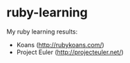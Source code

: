 ruby-learning
=============

My ruby learning results:
* Koans (http://rubykoans.com/)
* Project Euler (http://projecteuler.net/)
